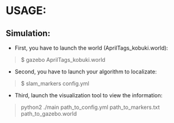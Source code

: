 # USAGE:
## Simulation:
- First, you have to launch the world (AprilTags_kobuki.world):
> $ gazebo AprilTags_kobuki.world
- Second, you have to launch your algorithm to localizate:
> $ slam_markers config.yml
- Third, launch the visualization tool to view the information:
> python2 ./main path_to_config.yml path_to_markers.txt path_to_gazebo.world







